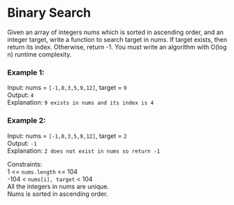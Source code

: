 # Binary Search
Given an array of integers nums which is sorted in ascending order, and an integer target, write a function to search target in nums. If target exists, then return its index. Otherwise, return -1.
You must write an algorithm with O(log n) runtime complexity.

### Example 1:
Input: nums = `[-1,0,3,5,9,12]`, target = `9`  
Output: `4`  
Explanation: `9 exists in nums and its index is 4`

### Example 2:
Input: nums = `[-1,0,3,5,9,12]`, target = `2`  
Output: `-1`  
Explanation: `2 does not exist in nums so return -1`


Constraints:  
1 <= `nums.length` <= 104  
-104 < `nums[i], target` < 104  
All the integers in nums are unique.  
Nums is sorted in ascending order.